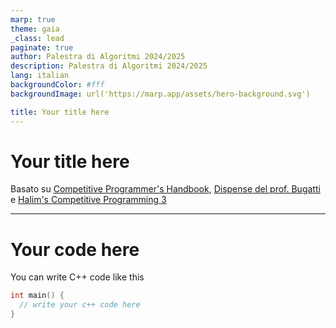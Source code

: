 ```yaml
---
marp: true
theme: gaia
_class: lead
paginate: true
author: Palestra di Algoritmi 2024/2025
description: Palestra di Algoritmi 2024/2025
lang: italian
backgroundColor: #fff
backgroundImage: url('https://marp.app/assets/hero-background.svg')

title: Your title here
---
```


# Your title here

Basato su [Competitive Programmer's Handbook](https://github.com/Marrocco-Simone/palestradialgoritmi/blob/master/risorse/Competitive%20Programmer%E2%80%99s%20Handbook.pdf), [Dispense del prof. Bugatti](https://github.com/Marrocco-Simone/palestradialgoritmi/blob/master/risorse/Dispense%20prof%20Bugatti.pdf) e [Halim's Competitive Programming 3](https://github.com/Marrocco-Simone/palestradialgoritmi/blob/master/risorse/competitive%20programming%203_1.pdf)

---

# Your code here

You can write C++ code like this

```c++
int main() {
  // write your c++ code here
}
```

